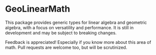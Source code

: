 # GeoLinearMath
This package provides generic types for linear algebra and geometric algebra, with a focus on versatility and performance. It is still in development and may be subject to breaking changes.

Feedback is appreciated! Especially if you know more about this area of math. Pull requests are welcome too, but will be scrutinized.
